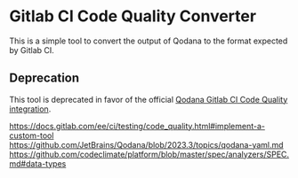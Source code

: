 # Gitlab CI Code Quality Converter
This is a simple tool to convert the output of Qodana to the format expected by Gitlab CI.

## Deprecation
This tool is deprecated in favor of the official [Qodana Gitlab CI Code Quality integration](https://www.jetbrains.com/help/qodana/gitlab.html#gitlab-generate-code-quality-reports).

https://docs.gitlab.com/ee/ci/testing/code_quality.html#implement-a-custom-tool
https://github.com/JetBrains/Qodana/blob/2023.3/topics/qodana-yaml.md
https://github.com/codeclimate/platform/blob/master/spec/analyzers/SPEC.md#data-types